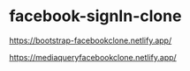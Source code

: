 # facebook-signIn-clone

https://bootstrap-facebookclone.netlify.app/

https://mediaqueryfacebookclone.netlify.app/
